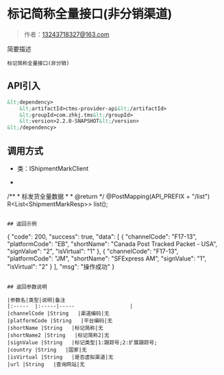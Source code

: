 # 标记简称全量接口(非分销渠道)

> 作者：13243718327@163.com

简要描述

    标记简称全量接口(非分销)

## API引入
```xml
&lt;dependency>
	&lt;artifactId>ctms-provider-api&lt;/artifactId>
    &lt;groupId>com.zhkj.tms&lt;/groupId>
    &lt;version>2.2.0-SNAPSHOT&lt;/version>
&lt;/dependency>
```

## 调用方式
- 类：IShipmentMarkClient
- ```java
/**
	 *  标发货全量数据
	 *
	 * @return
	 */
	@PostMapping(API_PREFIX + "/list")
	R&lt;List&lt;ShipmentMarkResp>> list();
```

## 返回示例 

``` 
{
    "code": 200,
    "success": true,
    "data": [
        {
            "channelCode": "F17-13",
            "platformCode": "EB",
            "shortName": "Canada Post Tracked Packet - USA",
            "signValue": "2",
			"isVirtual": "1"
        },
        {
            "channelCode": "F17-13",
            "platformCode": "JM",
            "shortName": "SFExpress AM",
            "signValue": "1",
			"isVirtual": "2"
        }
    ],
    "msg": "操作成功"
}
``` 

## 返回参数说明

|参数名|类型|说明|备注
|:-----  |:-----|-----                  |
|channelCode |String   |渠道编码|无
|platformCode |String   |平台编码|无
|shortName |String   |标记简称|无
|shortName2 |String   |标记简称2|无
|signValue |String   |标记类型|1:跟踪号;2:扩展跟踪号;
|country |String   |国家|无
|isVirtual |String   |是否虚拟渠道|无
|url |String   |查询网站|无